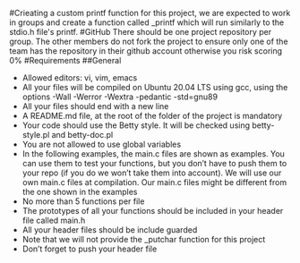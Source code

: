 #Crieating a custom printf function
for this project, we are expected to work in groups and create a function called _printf which will run similarly to the stdio.h file's printf.
#GitHub
There should be one project repository per group. The other members do not fork the project to ensure only one of the team has the repository in their github account otherwise you risk scoring 0%
#Requirements
##General
- Allowed editors: vi, vim, emacs
- All your files will be compiled on Ubuntu 20.04 LTS using gcc, using the options -Wall -Werror -Wextra -pedantic -std=gnu89
- All your files should end with a new line
- A README.md file, at the root of the folder of the project is mandatory
- Your code should use the Betty style. It will be checked using betty-style.pl and betty-doc.pl
- You are not allowed to use global variables
- In the following examples, the main.c files are shown as examples. You can use them to test your functions, but you don’t have to push them to your repo (if you do we won’t take them into account). We will use our own main.c files at compilation. Our main.c files might be different from the one shown in the examples
- No more than 5 functions per file
- The prototypes of all your functions should be included in your header file called main.h
- All your header files should be include guarded
- Note that we will not provide the _putchar function for this project
- Don’t forget to push your header file
